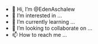 - 👋 Hi, I’m @EdenAschalew
- 👀 I’m interested in ...
- 🌱 I’m currently learning ...
- 💞️ I’m looking to collaborate on ...
- 📫 How to reach me ...

<!---
EdenAschalew/EdenAschalew is a ✨ special ✨ repository because its `README.md` (this file) appears on your GitHub profile.
You can click the Preview link to take a look at your changes.
--->
